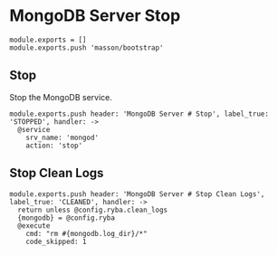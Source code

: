 
# MongoDB Server Stop

    module.exports = []
    module.exports.push 'masson/bootstrap'

## Stop

Stop the MongoDB service.

    module.exports.push header: 'MongoDB Server # Stop', label_true: 'STOPPED', handler: ->
      @service
        srv_name: 'mongod'
        action: 'stop'

## Stop Clean Logs

    module.exports.push header: 'MongoDB Server # Stop Clean Logs', label_true: 'CLEANED', handler: ->
      return unless @config.ryba.clean_logs
      {mongodb} = @config.ryba
      @execute
        cmd: "rm #{mongodb.log_dir}/*"
        code_skipped: 1
